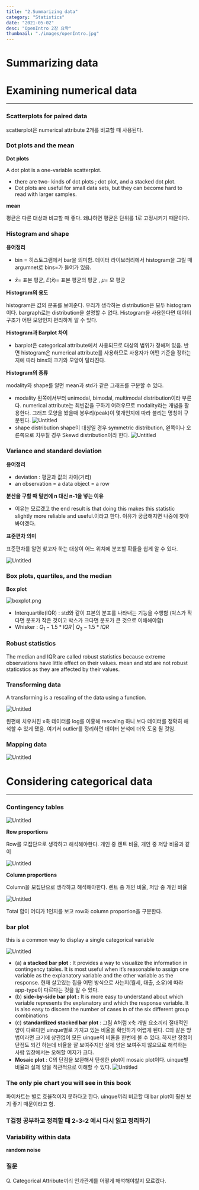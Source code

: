 ```yaml
---
title: "2.Summarizing data"
category: "Statistics"
date: "2021-05-02"
desc: "OpenIntro 2장 요약"
thumbnail: "./images/openIntro.jpg"
---
```


# Summarizing data

# Examining numerical data

---

### Scatterplots for paired data

scatterplot은 numerical attribute 2개를 비교할 때 사용된다.

### Dot plots and the mean

**Dot plots**

A dot plot is a one-variable scatterplot.

- there are two- kinds of dot plots ; dot plot, and a stacked dot plot.
- Dot plots are useful for small data sets, but they can become hard to read with larger samples.

**mean**

평균은 다른 대상과 비교할 때 좋다. 왜냐하면 평균은 단위를 1로 고정시키기 때문이다.

### Histogram and shape

**용어정리**

- bin = 히스토그램에서 bar을 의미함. 데이터 라이브러리에서 histogram을 그릴 때 argumnet로 bins=가 들어가 있음.

- $\bar{x} =$ 표본 평균, $E(\bar{x}) =$ 표본 평균의 평균 , $\mu =$ 모 평균

**Histogram의 용도**

histogram은 값의 분포를 보여준다. 우리가 생각하는 distribution은 모두 histogram이다. bargraph로는 distribution을 설명할 수 없다. Histogram을 사용한다면 데이터 구조가 어떤 모양인지 편리하게 알 수 있다.

**Histogram과 Barplot 차이**

- barplot은 categorical attribute에서 사용되므로 대상의 범위가 정해져 있음. 반면 histogram은 numerical attribute를 사용하므로 사용자가 어떤 기준을 정하는지에 따라 bins의 크기와 모양이 달라진다.

**Histogram의 종류**

modality와 shape를 알면 mean과 std가 같은 그래프를 구분할 수 있다.

- modality
  왼쪽에서부터 unimodal, bimodal, multimodal distribution이라 부른다. numerical attribute는 최빈값을 구하기 어려우므로 modality라는 개념을 활용한다. 그래프 모양을 봤을때 봉우리(peak)이 몇개인지에 따라 불리는 명칭이 구분된다.
  ![Untitled](images/2.Summarizing/Untitled.png)
- shape
  distribution shape이 대칭일 경우 symmetric distribution, 왼쪽이나 오른쪽으로 치우칠 경우 Skewd distribution이라 한다.
  ![Untitled](images/2.Summarizing/Untitled1.png)

### Variance and standard deviation

**용어정리**

- deviation : 평균과 값의 차이(거리)
- an observation = a data object = a row

**분산을 구할 때 밑변에 n 대신 n-1을 넣는 이유**

- 이유는 모르겠고 the end result is that doing this makes this statistic slightly more reliable and useful.이라고 한다. 이유가 궁금해지면 나중에 찾아봐야겠다.

**표준편차 의미**

표준편차를 알면 찾고자 하는 대상이 어느 위치에 분포할 확률을 쉽게 알 수 있다.

![Untitled](images/2.Summarizing/Untitled2.png)

### Box plots, quartiles, and the median

**Box plot**

![boxplot.png](images/2.Summarizing/boxplot.png)

- Interquartile(IQR) : std와 같이 표본의 분포를 나타내는 기능을 수행함 (박스가 작다면 분포가 작은 것이고 박스가 크다면 분포가 큰 것으로 이해해야함)
- Whisker : $Q_1 - 1.5*IQR \; | \; Q_3 - 1.5*IQR$

### Robust statistics

The median and IQR are called robust statistics because extreme observations have little effect on their values. mean and std are not robust staticstics as they are affected by their values.

### Transforming data

A transforming is a rescaling of the data using a function.

![Untitled](images/2.Summarizing/Untitled3.png)

왼편에 치우처진 x축 데이터를 log를 이횽해 rescaling 하니 보다 데이터를 정확히 해석할 수 있게 됐음. 여기서 outlier를 정리하면 데이터 분석에 더욱 도움 될 것임.

### Mapping data

![Untitled](images/2.Summarizing/Untitled4.png)

# Considering categorical data

---

### Contingency tables

![Untitled](images/2.Summarizing/Untitled5.png)

**Row proportions**

Row를 모집단으로 생각하고 해석해야한다. 개인 중 렌트 비율, 개인 중 저당 비율과 같이

![Untitled](images/2.Summarizing/Untitled6.png)

**Column proportions**

Column을 모집단으로 생각하고 해석해야한다. 렌트 중 개인 비율, 저당 중 개인 비율

![Untitled](images/2.Summarizing/Untitled7.png)

Total 합이 어디가 1인지를 보고 row와 column proportion을 구분한다.

### bar plot

this is a common way to display a single categorical variable

![Untitled](images/2.Summarizing/Untitled8.png)

- (a) **a stacked bar plot** : It provides a way to visualize the information in contingency tables. It is most useful when it’s reasonable to assign one variable as the explanatory variable and the other variable as the response. 현재 살고있는 집을 어떤 방식으로 사는지(월세, 대출, 소유)에 따라 app-type이 다르다는 것을 알 수 있다.
- (b) **side-by-side bar plot :** It is more easy to understand about which variable represents the explanatory and which the response variable. It is also easy to discern the number of cases in of the six different group combinations
- (c) **standardized stacked bar plot** : 그림 A처럼 x축 개별 요소끼리 절대적인 양이 다르다면 uinque별로 가지고 있는 비율을 확인하기 어렵게 된다. C와 같은 방법이라면 크기에 상관없이 모든 uinque의 비율을 한번에 볼 수 있다. 하지만 장점이 단점도 되긴 하는데 비율을 잘 보여주지만 실제 양은 보여주지 않으므로 해석하는 사람 입장에서는 오해할 여지가 크다.
- **Mosaic plot** : C의 단점을 보완해서 탄생한 plot이 mosaic plot이다. uinque별 비율과 실제 양을 직관적으로 이해할 수 있다.
  ![Untitled](images/2.Summarizing/Untitled9.png)

### The only pie chart you will see in this book

파이차트는 별로 효율적이지 못하다고 한다. uinque끼리 비교할 때 bar plot이 훨씬 보기 좋기 때문이라고 함.

### T검정 공부하고 정리할 때 2-3-2 예시 다시 읽고 정리하기

### Variability within data

**random noise**

### 질문

Q. Categorical Attribute끼리 인과관계를 어떻게 해석해야할지 모르겠다.
